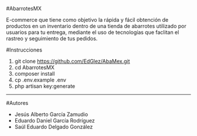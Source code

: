 #AbarrotesMX

E-commerce que tiene como objetivo la rápida y fácil obtención de productos en un inventario dentro de una tienda de abarrotes utilizado por usuarios para tu entrega, mediante el uso de tecnologías que faclitan el rastreo y seguimiento de tus pedidos.

#Instrucciones
1. git clone https://github.com/EdGlez/AbaMex.git
2. cd AbarrotesMX
3. composer install
4. cp .env.example .env
5. php artisan key:generate

----------------------------------------------------------------------
#Autores
- Jesús Alberto García Zamudio
- Eduardo Daniel García Rodríguez
- Saúl Eduardo Delgado González
